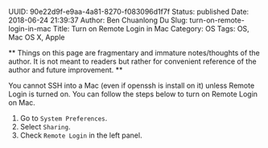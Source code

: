 UUID: 90e22d9f-e9aa-4a81-8270-f083096d1f7f
Status: published
Date: 2018-06-24 21:39:37
Author: Ben Chuanlong Du
Slug: turn-on-remote-login-in-mac
Title: Turn on Remote Login in Mac
Category: OS
Tags: OS, Mac OS X, Apple

**
Things on this page are
fragmentary and immature notes/thoughts of the author.
It is not meant to readers
but rather for convenient reference of the author and future improvement.
**

You cannot SSH into a Mac (even if openssh is install on it) 
unless Remote Login is turned on.
You can follow the steps below to turn on Remote Login on Mac.

1. Go to `System Preferences`.
2. Select `Sharing`.
3. Check `Remote Login` in the left panel.
